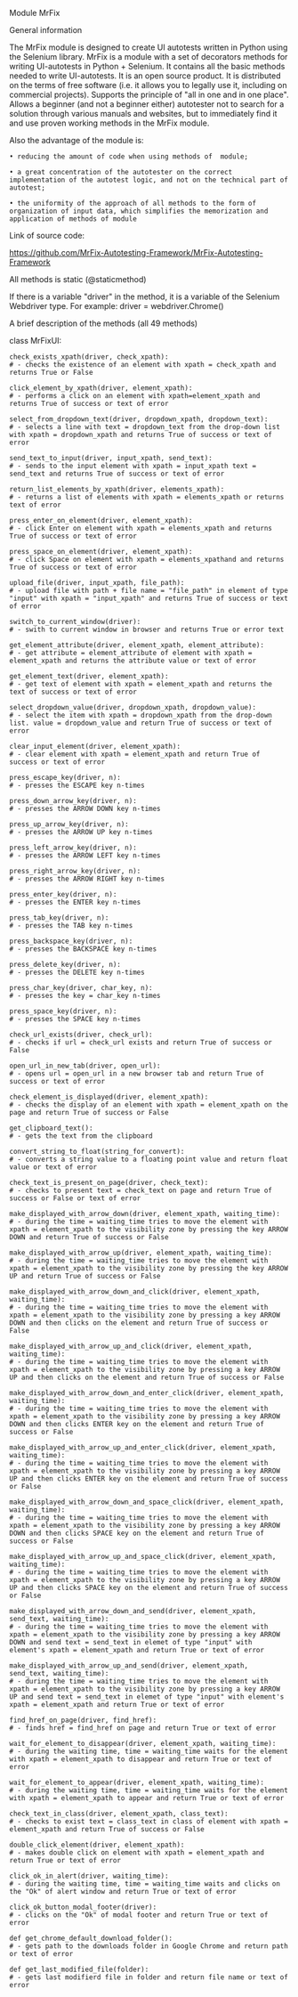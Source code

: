 Module MrFix

General information 

The MrFix module is designed to create UI autotests written in Python using the Selenium library.
MrFix is a module with a set of decorators methods for writing UI-autotests in Python + Selenium. It contains all the basic methods needed to write UI-autotests. It is an open source product. It is distributed on the terms of free software (i.e. it allows you to legally use it, including on commercial projects). Supports the principle of "all in one and in one place". Allows a beginner (and not a beginner either) autotester not to search for a solution through various manuals and websites, but to immediately find it and use proven working methods in the MrFix module.

Also the advantage of the module is:

    • reducing the amount of code when using methods of  module;
    
    • a great concentration of the autotester on the correct implementation of the autotest logic, and not on the technical part of autotest;
    
    • the uniformity of the approach of all methods to the form of organization of input data, which simplifies the memorization and application of methods of module
    
Link of source code:

https://github.com/MrFix-Autotesting-Framework/MrFix-Autotesting-Framework

All methods is static (@staticmethod)

If there is a variable "driver" in the method, it is a variable of the Selenium Webdriver type. For example: driver = webdriver.Chrome()

A brief description of the methods (all 49 methods)

class MrFixUI:

    check_exists_xpath(driver, check_xpath):
    # - checks the existence of an element with xpath = check_xpath and returns True or False

    click_element_by_xpath(driver, element_xpath):
    # - performs a click on an element with xpath=element_xpath and returns True of success or text of error

    select_from_dropdown_text(driver, dropdown_xpath, dropdown_text):
    # - selects a line with text = dropdown_text from the drop-down list with xpath = dropdown_xpath and returns True of success or text of error

    send_text_to_input(driver, input_xpath, send_text):
    # - sends to the input element with xpath = input_xpath text = send_text and returns True of success or text of error

    return_list_elements_by_xpath(driver, elements_xpath):
    # - returns a list of elements with xpath = elements_xpath or returns text of error

    press_enter_on_element(driver, element_xpath):
    # - click Enter on element with xpath = elements_xpath and returns True of success or text of error

    press_space_on_element(driver, element_xpath):
    # - click Space on element with xpath = elements_xpathand and returns True of success or text of error

    upload_file(driver, input_xpath, file_path):
    # - upload file with path + file name = "file_path" in element of type "input" with xpath = "input_xpath" and returns True of success or text of error

    switch_to_current_window(driver):
    # - swith to current window in browser and returns True or error text

    get_element_attribute(driver, element_xpath, element_attribute):
    # - get attribute = element_attribute of element with xpath = element_xpath and returns the attribute value or text of error

    get_element_text(driver, element_xpath):
    # - get text of element with xpath = element_xpath and returns the text of success or text of error

    select_dropdown_value(driver, dropdown_xpath, dropdown_value):
    # - select the item with xpath = dropdown_xpath from the drop-down list. value = dropdown_value and return True of success or text of error

    clear_input_element(driver, element_xpath):
    # - clear element with xpath = element_xpath and return True of success or text of error

    press_escape_key(driver, n):
    # - presses the ESCAPE key n-times

    press_down_arrow_key(driver, n):
    # - presses the ARROW DOWN key n-times

    press_up_arrow_key(driver, n):
    # - presses the ARROW UP key n-times

    press_left_arrow_key(driver, n):
    # - presses the ARROW LEFT key n-times

    press_right_arrow_key(driver, n):
    # - presses the ARROW RIGHT key n-times

    press_enter_key(driver, n):
    # - presses the ENTER key n-times

    press_tab_key(driver, n):
    # - presses the TAB key n-times

    press_backspace_key(driver, n):
    # - presses the BACKSPACE key n-times

    press_delete_key(driver, n):
    # - presses the DELETE key n-times

    press_char_key(driver, char_key, n):
    # - presses the key = char_key n-times

    press_space_key(driver, n):
    # - presses the SPACE key n-times

    check_url_exists(driver, check_url):
    # - checks if url = check_url exists and return True of success or False

    open_url_in_new_tab(driver, open_url):
    # - opens url = open_url in a new browser tab and return True of success or text of error

    check_element_is_displayed(driver, element_xpath):
    # - checks the display of an element with xpath = element_xpath on the page and return True of success or False

    get_clipboard_text():
    # - gets the text from the clipboard

    convert_string_to_float(string_for_convert):
    # - converts a string value to a floating point value and return float value or text of error

    check_text_is_present_on_page(driver, check_text):
    # - checks to present text = check_text on page and return True of success or False or text of error

    make_displayed_with_arrow_down(driver, element_xpath, waiting_time):
    # - during the time = waiting_time tries to move the element with xpath = element_xpath to the visibility zone by pressing the key ARROW DOWN and return True of success or False

    make_displayed_with_arrow_up(driver, element_xpath, waiting_time):
    # - during the time = waiting_time tries to move the element with xpath = element_xpath to the visibility zone by pressing the key ARROW UP and return True of success or False

    make_displayed_with_arrow_down_and_click(driver, element_xpath, waiting_time):
    # - during the time = waiting_time tries to move the element with xpath = element_xpath to the visibility zone by pressing a key ARROW DOWN and then clicks on the element and return True of success or False

    make_displayed_with_arrow_up_and_click(driver, element_xpath, waiting_time):
    # - during the time = waiting_time tries to move the element with xpath = element_xpath to the visibility zone by pressing a key ARROW UP and then clicks on the element and return True of success or False

    make_displayed_with_arrow_down_and_enter_click(driver, element_xpath, waiting_time):
    # - during the time = waiting_time tries to move the element with xpath = element_xpath to the visibility zone by pressing a key ARROW DOWN and then clicks ENTER key on the element and return True of success or False
  
    make_displayed_with_arrow_up_and_enter_click(driver, element_xpath, waiting_time):
    # - during the time = waiting_time tries to move the element with xpath = element_xpath to the visibility zone by pressing a key ARROW UP and then clicks ENTER key on the element and return True of success or False
 
    make_displayed_with_arrow_down_and_space_click(driver, element_xpath, waiting_time):
    # - during the time = waiting_time tries to move the element with xpath = element_xpath to the visibility zone by pressing a key ARROW DOWN and then clicks SPACE key on the element and return True of success or False
  
    make_displayed_with_arrow_up_and_space_click(driver, element_xpath, waiting_time):
    # - during the time = waiting_time tries to move the element with xpath = element_xpath to the visibility zone by pressing a key ARROW UP and then clicks SPACE key on the element and return True of success or False
  
    make_displayed_with_arrow_down_and_send(driver, element_xpath, send_text, waiting_time):
    # - during the time = waiting_time tries to move the element with xpath = element_xpath to the visibility zone by pressing a key ARROW DOWN and send text = send_text in elemet of type "input" with element's xpath = element_xpath and return True or text of error
  
    make_displayed_with_arrow_up_and_send(driver, element_xpath, send_text, waiting_time):
    # - during the time = waiting_time tries to move the element with xpath = element_xpath to the visibility zone by pressing a key ARROW UP and send text = send_text in elemet of type "input" with element's xpath = element_xpath and return True or text of error
  
    find_href_on_page(driver, find_href):
    # - finds href = find_href on page and return True or text of error

    wait_for_element_to_disappear(driver, element_xpath, waiting_time):
    # - during the waiting time, time = waiting_time waits for the element with xpath = element_xpath to disappear and return True or text of error

    wait_for_element_to_appear(driver, element_xpath, waiting_time):
    # - during the waiting time, time = waiting_time waits for the element with xpath = element_xpath to appear and return True or text of error

    check_text_in_class(driver, element_xpath, class_text):
    # - checks to exist text = class_text in class of element with xpath = element_xpath and return True of success or False

    double_click_element(driver, element_xpath):
    # - makes double click on element with xpath = element_xpath and return True or text of error

    click_ok_in_alert(driver, waiting_time):
    # - during the waiting time, time = waiting_time waits and clicks on the "Ok" of alert window and return True or text of error

    click_ok_button_modal_footer(driver):
    # - clicks on the "Ok" of modal footer and return True or text of error

    def get_chrome_default_download_folder():
    # - gets path to the downloads folder in Google Chrome and return path or text of error

    def get_last_modified_file(folder):
    # - gets last modifierd file in folder and return file name or text of error


